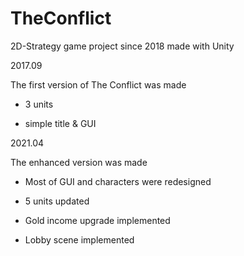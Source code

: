 # TheConflict
2D-Strategy game project since 2018 made with Unity

2017.09

The first version of The Conflict was made

- 3 units

- simple title & GUI

2021.04

The enhanced version was made

- Most of GUI and characters were redesigned

- 5 units updated

- Gold income upgrade implemented

- Lobby scene implemented
